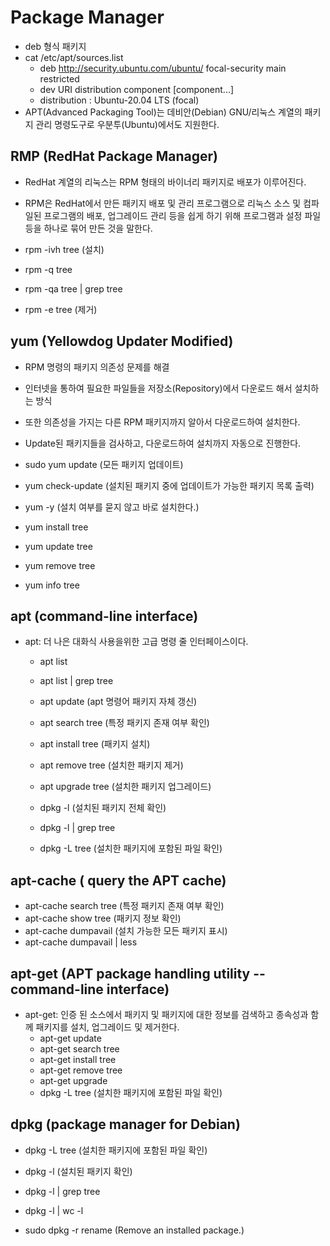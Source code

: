 # Package Manager

- deb 형식 패키지
- cat /etc/apt/sources.list
  - deb http://security.ubuntu.com/ubuntu/ focal-security main restricted
  - dev URI distribution component [component...]
  - distribution : Ubuntu-20.04 LTS (focal)
- APT(Advanced Packaging Tool)는 데비안(Debian) GNU/리눅스 계열의 패키지 관리 명령도구로 우분투(Ubuntu)에서도 지원한다.

## RMP (RedHat Package Manager)

- RedHat 계열의 리눅스는 RPM 형태의 바이너리 패키지로 배포가 이루어진다.
- RPM은 RedHat에서 만든 패키지 배포 및 관리 프로그램으로 리눅스 소스 및 컴파일된 프로그램의 배포, 업그레이드 관리 등을 쉽게 하기 위해 프로그램과 설정 파일 등을 하나로 묶어 만든 것을 말한다.

- rpm -ivh tree (설치)
- rpm -q tree
- rpm -qa tree | grep tree
- rpm -e tree (제거)

## yum (Yellowdog Updater Modified)

- RPM 명령의 패키지 의존성 문제를 해결
- 인터넷을 통하여 필요한 파일들을 저장소(Repository)에서 다운로드 해서 설치하는 방식
- 또한 의존성을 가지는 다른 RPM 패키지까지 알아서 다운로드하여 설치한다.
- Update된 패키지들을 검사하고, 다운로드하여 설치까지 자동으로 진행한다.

- sudo yum update (모든 패키지 업데이트)
- yum check-update (설치된 패키지 중에 업데이트가 가능한 패키지 목록 출력)

- yum -y (설치 여부를 묻지 않고 바로 설치한다.)
- yum install tree
- yum update tree
- yum remove tree
- yum info tree

## apt (command-line interface)

- apt: 더 나은 대화식 사용을위한 고급 명령 줄 인터페이스이다.
  - apt list
  - apt list | grep tree
  - apt update (apt 명령어 패키지 자체 갱신)
  - apt search tree (특정 패키지 존재 여부 확인)
  - apt install tree (패키지 설치)
  - apt remove tree (설치한 패키지 제거)
  - apt upgrade tree (설치한 패키지 업그레이드)

  - dpkg -l (설치된 패키지 전체 확인)
  - dpkg -l | grep tree
  - dpkg -L tree (설치한 패키지에 포함된 파일 확인)

## apt-cache ( query the APT cache)

- apt-cache search tree (특정 패키지 존재 여부 확인)
- apt-cache show tree (패키지 정보 확인)
- apt-cache dumpavail (설치 가능한 모든 패키지 표시)
- apt-cache dumpavail | less

## apt-get (APT package handling utility -- command-line interface)

- apt-get: 인증 된 소스에서 패키지 및 패키지에 대한 정보를 검색하고 종속성과 함께 패키지를 설치, 업그레이드 및 제거한다.
  - apt-get update
  - apt-get search tree
  - apt-get install tree
  - apt-get remove tree
  - apt-get upgrade
  - dpkg -L tree (설치한 패키지에 포함된 파일 확인)

## dpkg (package manager for Debian)

- dpkg -L tree (설치한 패키지에 포함된 파일 확인)
- dpkg -l (설치된 패키지 확인)
- dpkg -l | grep tree
- dpkg -l | wc -l

- sudo dpkg -r rename (Remove an installed package.)
